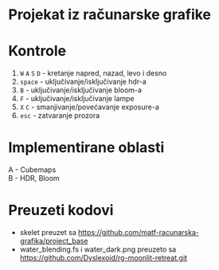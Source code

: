 # Projekat iz računarske grafike

# Kontrole
1. `W` `A` `S` `D` - kretanje napred, nazad, levo i desno
2. `space` - uključivanje/isključivanje hdr-a
3. `B` - uključivanje/isključivanje bloom-a
4. `F` - uključivanje/isključivanje lampe
5. `X` `C` - smanjivanje/povećavanje exposure-a
6. `esc` - zatvaranje prozora

# Implementirane oblasti
A - Cubemaps <br>
B - HDR, Bloom<br>

# Preuzeti kodovi
- skelet preuzet sa https://github.com/matf-racunarska-grafika/project_base
- water_blending.fs i water_dark.png preuzeto sa https://github.com/Dyslexoid/rg-moonlit-retreat.git


